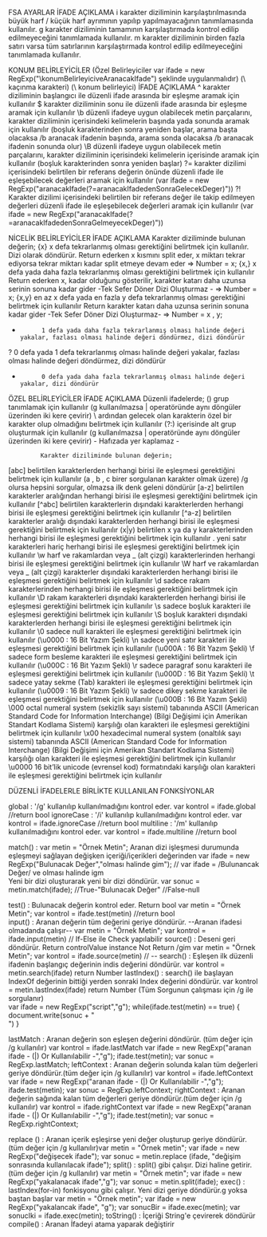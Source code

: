FSA AYARLAR
İFADE 	      AÇIKLAMA
  i 	      karakter diziliminin karşılaştırılmasında büyük harf / küçük harf ayrımının yapılıp yapılmayacağının tanımlamasında kullanılır.
  g 	      karakter diziliminin tamamının karşılaştırmada kontrol edilip edilmeyeceğini tanımlamada kullanılır.
  m 	      karakter diziliminin birden fazla satırı varsa tüm satırlarının karşılaştırmada kontrol edilip edilmeyeceğini tanımlamada kullanılır.

KONUM BELİRLEYİCİLER (Özel Belirleyiciler var ifade = new RegExp("\\konumBelirleyiciveAranacakIfade") şeklinde uygulanmalıdır) (\ kaçınma karakteri) (\\ konum belirleyici)
İFADE 	      AÇIKLAMA 
  ^ 	      karakter diziliminin başlangıcı ile düzenli ifade arasında bir eşleşme aramak için kullanılır
  $ 	      karakter diziliminin sonu ile düzenli ifade arasında bir eşleşme aramak için kullanılır
  \b 	      düzenli ifadeye uygun olabilecek metin parçalarını, karakter diziliminin içerisindeki kelimelerin başında yada sonunda aramak için kullanılır 
            (boşluk karakterinden sonra yeniden başlar, arama başta olacaksa /b aranacak ifadenin başında, arama sonda olacaksa /b aranacak ifadenin sonunda olur)
  \B 	      düzenli ifadeye uygun olabilecek metin parçalarını, karakter diziliminin içerisindeki kelimelerin içerisinde aramak için kullanılır 
            (boşluk karakterinden sonra yeniden başlar)
  ?= 	      karakter dizilimi içerisindeki belirtilen bir referans değerin önünde düzenli ifade ile eşleşebilecek değerleri aramak için kullanılır
            (var ifade = new RegExp("aranacakIfade(?=aranacakIfadedenSonraGelecekDeger)"))
  ?! 	      Karakter dizilimi içerisindeki belirtilen bir referans değer ile takip edilmeyen değerleri düzenli ifade ile eşleşebilecek değerleri aramak için kullanılır
            (var ifade = new RegExp("aranacakIfade(?=aranacakIfadedenSonraGelmeyecekDeger)"))

NİCELİK BELİRLEYİCİLER
İFADE 	      AÇIKLAMA 
            Karakter diziliminde bulunan değerin;
 {x} 	      x defa tekrarlanmış olması gerektiğini belirtmek için kullanılır. Dizi olarak döndürür.
            Return ederken x kısmını split eder, x miktarı tekrar ediyorsa tekrar miktarı kadar split etmeye devam eder => Number = x;
 {x,} 	    x defa yada daha fazla tekrarlanmış olması gerektiğini belirtmek için kullanılır
            Return ederken x, kadar olduğunu gösterilir, karakter katarı daha uzunsa serinin sonuna kadar gider -Tek Sefer Döner Dizi Oluşturmaz -   => Number = x;
{x,y} 	    en az x defa yada en fazla y defa tekrarlanmış olması gerektiğini belirtmek için kullanılır
            Return karakter katarı daha uzunsa serinin sonuna kadar gider  -Tek Sefer Döner Dizi Oluşturmaz-   => Number = x , y;
  + 	      1 defa yada daha fazla tekrarlanmış olması halinde değeri yakalar, fazlası olması halinde değeri döndürmez, dizi döndürür 
  ? 	      0 defa yada 1 defa tekrarlanmış olması halinde değeri yakalar, fazlası olması halinde değeri döndürmez, dizi döndürür
  * 	      0 defa yada daha fazla tekrarlanmış olması halinde değeri yakalar, dizi döndürür

ÖZEL BELİRLEYİCİLER
İFADE 	      AÇIKLAMA
            Düzenli ifadelerde;
  () 	      grup tanımlamak için kullanılır (g kullanılmazsa | operatöründe aynı döngüler üzerinden iki kere çevirir) 
   \ 	      ardından gelecek olan karakterin özel bir karakter olup olmadığını belirtmek için kullanılır 
  (?:) 	    içerisinde alt grup oluşturmak için kullanılır (g kullanılmazsa | operatöründe aynı döngüler üzerinden iki kere çevirir) - Hafızada yer kaplamaz -

             Karakter diziliminde bulunan değerin;
  [abc] 	   belirtilen karakterlerden herhangi birisi ile eşleşmesi gerektiğini belirtmek için kullanılır (a , b , c birer sorgulanan karakter olmak üzere) /g olursa hepsini sorgular, olmazsa ilk denk geleni döndürür
  [a-z] 	   belirtilen karakterler aralığından herhangi birisi ile eşleşmesi gerektiğini belirtmek için kullanılır
  [^abc] 	   belirtilen karakterlerin dışındaki karakterlerden herhangi birisi ile eşleşmesi gerektiğini belirtmek için kullanılır 
  [^a-z] 	   belirtilen karakterler aralığı dışındaki karakterlerden herhangi birisi ile eşleşmesi gerektiğini belirtmek için kullanılır 
  (x|y) 	   belirtilen x ya da y karakterlerinden herhangi birisi ile eşleşmesi gerektiğini belirtmek için kullanılır 
    .	       yeni satır karakterleri hariç herhangi birisi ile eşleşmesi gerektiğini belirtmek için kullanılır 
   \w 	     harf ve rakamlardan veya _ (alt çizgi) karakterlerinden herhangi birisi ile eşleşmesi gerektiğini belirtmek için kullanılır 
   \W 	     harf ve rakamlardan veya _ (alt çizgi) karakterler dışındaki karakterlerden herhangi birisi ile eşleşmesi gerektiğini belirtmek için kullanılır 
   \d 	     sadece rakam karakterlerinden herhangi birisi ile eşleşmesi gerektiğini belirtmek için kullanılır 
   \D 	     rakam karakterleri dışındaki karakterlerden herhangi birisi ile eşleşmesi gerektiğini belirtmek için kullanılır 
   \s 	     sadece boşluk karakteri ile eşleşmesi gerektiğini belirtmek için kullanılır 
   \S 	     boşluk karakteri dışındaki karakterlerden herhangi birisi ile eşleşmesi gerektiğini belirtmek için kullanılır 
   \0 	     sadece null karakteri ile eşleşmesi gerektiğini belirtmek için kullanılır (\u0000 : 16 Bit Yazım Şekli)
   \n 	     sadece yeni satır karakteri ile eşleşmesi gerektiğini belirtmek için kullanılır  (\u000A : 16 Bit Yazım Şekli)
   \f 	     sadece form besleme karakteri ile eşleşmesi gerektiğini belirtmek için kullanılır (\u000C : 16 Bit Yazım Şekli)
   \r 	     sadece paragraf sonu karakteri ile eşleşmesi gerektiğini belirtmek için kullanılır (\u000D : 16 Bit Yazım Şekli)
   \t 	     sadece yatay sekme (Tab) karakteri ile eşleşmesi gerektiğini belirtmek için kullanılır (\u0009 : 16 Bit Yazım Şekli)
   \v 	     sadece dikey sekme karakteri ile eşleşmesi gerektiğini belirtmek için kullanılır (\u000B : 16 Bit Yazım Şekli)
 \000 	     octal numeral system (sekizlik sayı sistemi) tabanında ASCII (American Standard Code for Information Interchange) (Bilgi Değişimi için Amerikan Standart Kodlama Sistemi) karşılığı olan karakteri ile eşleşmesi gerektiğini belirtmek için kullanılır 
 \x00 	     hexadecimal numeral system (onaltılık sayı sistemi) tabanında ASCII (American Standard Code for Information Interchange) (Bilgi Değişimi için Amerikan Standart Kodlama Sistemi) karşılığı olan karakteri ile eşleşmesi gerektiğini belirtmek için kullanılır 
\u0000 	     16 bit’lik unicode (evrensel kod) formatındaki karşılığı olan karakteri ile eşleşmesi gerektiğini belirtmek için kullanılır

DÜZENLİ İFADELERLE BİRLİKTE KULLANILAN FONKSİYONLAR

global :      '/g' kullanılıp kullanılmadığını kontrol eder.                                              var kontrol = ifade.global //return bool
ignoreCase :  '/i' kullanılıp kullanılmadığını kontrol eder.                                              var kontrol = ifade.ignoreCase //return bool
multiline :   '/m' kullanılıp kullanılmadığını kontrol eder.                                              var kontrol = ifade.multiline //return bool

match()      :                                                                                            var metin = "Örnek Metin";
Aranan dizi işleşmesi durumunda eşleşmeyi sağlayan değişken içeriği/içerikleri değerinden                 var ifade = new RegExp("Bulunacak Değer","olması halinde gim"); // var ifade = /Bulunancak Değer/ ve olması halinde igm  
Yeni bir dizi oluşturarak yeni bir dizi döndürür.                                                         var sonuc = metin.match(ifade); //True-"Bulunacak Değer" //False-null
                                                                                               
test()       : Bulunacak değerin kontrol eder. Return bool                                                var metin = "Örnek Metin"; var kontrol = ifade.test(metin) //return bool                                                                      
input()      : Aranan değerin tüm değerini geriye döndürür. --Aranan ifadesi olmadanda çalışır--          var metin = "Örnek Metin"; var kontrol = ifade.input(metin) //  If-Else ile Check yapılabilir
source()     : Deseni geri döndürür. Return controlValue instance Not Return /gim                         var metin = "Örnek Metin"; var kontrol = ifade.source(metin) // -- 
search()     : Eşleşen ilk düzenli ifadenin başlangıç değerinin indis değerini döndürür.                  var kontrol = metin.search(ifade) return Number
lastIndex()  : search() ile başlayan IndexOf değerinin bittiği yerden sonraki Index değerini döndürür.    var kontrol = metin.lastIndex(ifade) return Number (Tüm Sorgunun çalışması için /g ile sorgulanır)  
                                                                                                          var ifade = new RegExp("script","g"); while(ifade.test(metin) == true) { document.write(sonuc + "<br/>") }

lastMatch    : Aranan değerin son eşleşen değerini döndürür.              (tüm değer için /g kullanılır)  var kontrol = ifade.lastMatch            var ifade = new RegExp("aranan ifade - (|) Or Kullanılabilir -","g"); ifade.test(metin); var sonuc = RegExp.lastMatch;
leftContext  : Aranan değerin solunda kalan tüm değerleri geriye döndürür.(tüm değer için /g kullanılır)  var kontrol = ifade.leftContext          var ifade = new RegExp("aranan ifade - (|) Or Kullanılabilir -","g"); ifade.test(metin); var sonuc = RegExp.leftContext;
rightContext : Aranan değerin sağında kalan tüm değerleri geriye döndürür.(tüm değer için /g kullanılır)  var kontrol = ifade.rightContext         var ifade = new RegExp("aranan ifade - (|) Or Kullanılabilir -","g"); ifade.test(metin); var sonuc = RegExp.rightContext;

replace ()   : Aranan içerik eşleşirse yeni değer oluşturup geriye döndürür.(tüm değer için /g kullanılır)var metin = "Örnek metin"; var ifade = new RegExp("değişecek ifade"); var sonuc = metin.replace (ifade, "değişim sonrasında kullanılacak ifade");
split()      : split() gibi çalışır. Dizi haline getirir. (tüm değer için /g kullanılır)                  var metin = "Örnek metin"; var ifade = new RegExp("yakalanacak ifade","g"); var sonuc = metin.split(ifade);
exec()       : lastIndex(for-in) fonkisyonu gibi çalışır. Yeni dizi geriye döndürür.g yoksa baştan başlar var metin = "Örnek metin"; var ifade = new RegExp("yakalancak ifade", "g"); var sonucBir = ifade.exec(metin); var sonucIki = ifade.exec(metin); 
toString()   : İçeriği String'e çevirerek döndürür
compile()    : Aranan İfadeyi atama yaparak değiştirir
